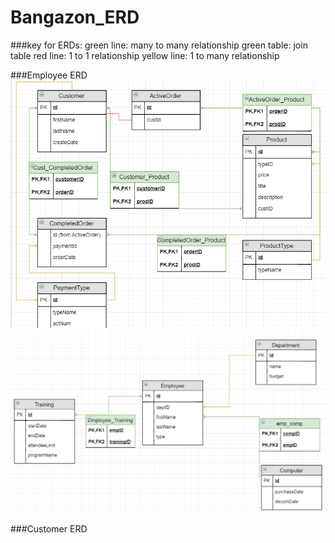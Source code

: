 # Bangazon_ERD

###key for ERDs:
 green line: many to many relationship
 green table: join table
 red line: 1 to 1 relationship
 yellow line: 1 to many relationship

###Employee ERD
![](img/customerERD.PNG)
![](img/employeeERD.PNG)


###Customer ERD